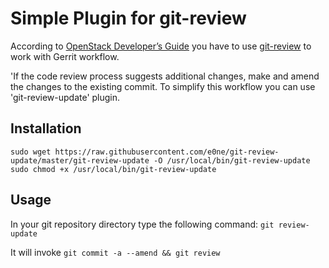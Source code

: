 # Simple Plugin for git-review

According to [OpenStack Developer’s Guide](http://docs.openstack.org/infra/manual/developers.html)
you have to use [git-review](http://docs.openstack.org/infra/manual/developers.html#installing-git-review)
to work with Gerrit workflow.

'If the code review process suggests additional changes, make and amend the
changes to the existing commit. To simplify this workflow you can use
'git-review-update' plugin.

## Installation
``` 
sudo wget https://raw.githubusercontent.com/e0ne/git-review-update/master/git-review-update -O /usr/local/bin/git-review-update
sudo chmod +x /usr/local/bin/git-review-update
```

## Usage
In your git repository directory type the following command:
``` git review-update ```

It will invoke ``` git commit -a --amend && git review ```
